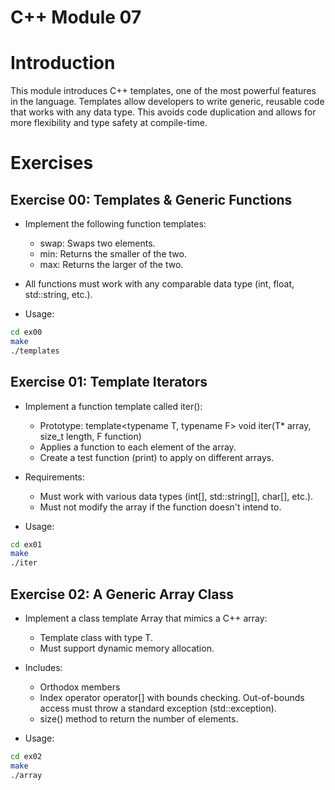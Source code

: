 # C++ Module 07
# Introduction
This module introduces C++ templates, one of the most powerful features in the language. Templates allow developers to write generic, reusable code that works with any data type. This avoids code duplication and allows for more flexibility and type safety at compile-time.

# Exercises
## Exercise 00: Templates & Generic Functions
- Implement the following function templates:
    - swap: Swaps two elements.
    - min: Returns the smaller of the two.
    - max: Returns the larger of the two.
- All functions must work with any comparable data type (int, float, std::string, etc.).

- Usage:
```bash
cd ex00
make
./templates
```

## Exercise 01: Template Iterators
- Implement a function template called iter():
    - Prototype: template<typename T, typename F> void iter(T* array, size_t length, F function)
    - Applies a function to each element of the array.
    - Create a test function (print) to apply on different arrays.
- Requirements:
    - Must work with various data types (int[], std::string[], char[], etc.).
    - Must not modify the array if the function doesn't intend to.

- Usage:
```bash
cd ex01
make
./iter
```

## Exercise 02: A Generic Array Class
- Implement a class template Array<T> that mimics a C++ array:
    - Template class with type T.
    - Must support dynamic memory allocation.
- Includes:
    - Orthodox members
    - Index operator operator[] with bounds checking. Out-of-bounds access must throw a standard exception (std::exception).
    - size() method to return the number of elements.

- Usage:
```bash
cd ex02
make
./array
```